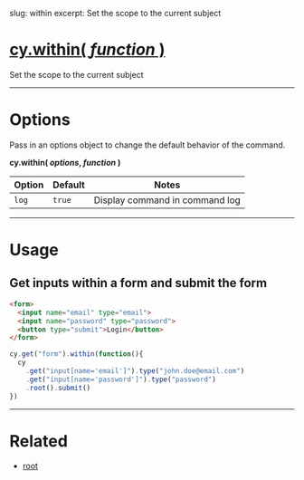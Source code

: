 slug: within
excerpt: Set the scope to the current subject

# [cy.within( *function* )](#usage)

Set the scope to the current subject

***

# Options

Pass in an options object to change the default behavior of the command.

**cy.within( *options*, *function* )**

Option | Default | Notes
--- | --- | ---
`log` | `true` | Display command in command log

***

# Usage

## Get inputs within a form and submit the form

```html
<form>
  <input name="email" type="email">
  <input name="password" type="password">
  <button type="submit">Login</button>
</form>
```

```javascript
cy.get("form").within(function(){
  cy
    .get("input[name='email']").type("john.doe@email.com")
    .get("input[name='password']").type("password")
    .root().submit()
})
```

***

# Related

- [root](https://on.cypress.io/api/root)